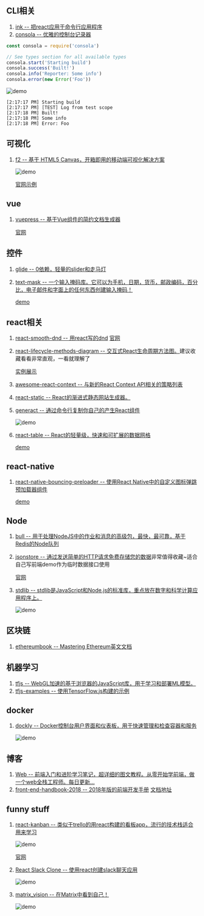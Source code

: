 ## CLI相关
1. [ink -- 把react应用于命令行应用程序](https://github.com/vadimdemedes/ink)
2. [consola -- 优雅的控制台记录器](https://github.com/nuxt/consola)
```js
const consola = require('consola')

// See types section for all available types
consola.start('Starting build')
consola.success('Built!')
consola.info('Reporter: Some info')
consola.error(new Error('Foo'))
```
![demo](https://github.com/nuxt/consola/raw/master/assets/screen1.png)
```
[2:17:17 PM] Starting build
[2:17:17 PM] [TEST] Log from test scope
[2:17:18 PM] Built!
[2:17:18 PM] Some info
[2:17:18 PM] Error: Foo
```
## 可视化
1. [f2 -- 基于 HTML5 Canvas，开箱即用的移动端可视化解决方案](https://github.com/antvis/f2)

    ![demo](https://camo.githubusercontent.com/57a735f3893b242fa749dc2748c2b46a92a8f107/68747470733a2f2f67772e616c697061796f626a656374732e636f6d2f7a6f732f726d73706f7274616c2f764e424e49477643694977714c7761596a5755792e706e67)
    
    [官网示例](https://antv.alipay.com/zh-cn/f2/3.x/demo/index.html)
## vue
1. [vuepress -- 基于Vue组件的简约文档生成器](https://github.com/vuejs/vuepress)    
    
    [官网](https://vuepress.vuejs.org/)
## 控件
1. [glide -- 0依赖，轻量的slider和走马灯](https://github.com/glidejs/glide)
2. [text-mask -- 一个输入掩码库。它可以为手机，日期，货币，邮政编码，百分比，电子邮件和字面上的任何东西创建输入掩码！](https://github.com/text-mask/text-mask)
    
    [demo](https://text-mask.github.io/text-mask/)
## react相关
1. [react-smooth-dnd -- 用react写的dnd](https://github.com/kutlugsahin/react-smooth-dnd)
    [官网](https://kutlugsahin.github.io/smooth-dnd-demo/)
2. [react-lifecycle-methods-diagram -- 交互式React生命周期方法图。](https://github.com/wojtekmaj/react-lifecycle-methods-diagram)建议收藏看看非常直观，一看就理解了
    
    [实例展示](http://projects.wojtekmaj.pl/react-lifecycle-methods-diagram/)
3. [awesome-react-context -- 与新的React Context API相关的策略列表](https://github.com/diegohaz/awesome-react-context)
4. [react-static -- React的渐进式静态网站生成器。](https://github.com/nozzle/react-static)
5. [generact -- 通过命令行复制你自己的产生React组件](https://github.com/diegohaz/generact)
    
    ![demo](https://user-images.githubusercontent.com/3068563/27687316-bb5bd832-5cac-11e7-9761-c489e5a3a9f0.gif)
6. [react-table --  React的轻量级，快速和可扩展的数据网格](https://github.com/react-tools/react-table)

    [demo](https://react-table.js.org/#/story/simple-table)
## react-native
1. [react-native-bouncing-preloader -- 使用React Native中的自定义图标弹跳预加载器组件](https://github.com/sonnylazuardi/react-native-bouncing-preloader)
    
    [demo](https://github.com/sonnylazuardi/react-native-bouncing-preloader/raw/master/bouncingpreloader.gif)
## Node
1. [bull -- 用于处理NodeJS中的作业和消息的高级包，最快，最可靠，基于Redis的Node队列](https://github.com/OptimalBits/bull)
2. [jsonstore -- 通过发送简单的HTTP请求免费存储您的数据](https://github.com/bluzi/jsonstore)非常值得收藏~适合自己写前端demo作为临时数据接口使用
    
    [官网](https://www.jsonstore.io/)
3. [stdlib -- stdlib是JavaScript和Node.js的标准库，重点放在数字和科学计算应用程序上。](https://github.com/stdlib-js/stdlib)

    ![demo](https://camo.githubusercontent.com/603be274fc41ee39a4095b7c349016f85ee31945/68747470733a2f2f63646e2e7261776769742e636f6d2f7374646c69622d6a732f7374646c69622f323033383339333533626337343239376665363431323037323730663739313764326264613536302f646f63732f6173736574732f726561646d652f626173655f7370656369616c5f6d6174682e706e67)
## 区块链
1. [ethereumbook -- Mastering Ethereum英文文档](https://github.com/ethereumbook/ethereumbook)
## 机器学习
1. [tfjs -- WebGL加速的基于浏览器的JavaScript库，用于学习和部署ML模型。](https://github.com/tensorflow/tfjs)
2. [tfjs-examples -- 使用TensorFlow.js构建的示例](https://github.com/tensorflow/tfjs-examples)
## docker
1. [dockly -- Docker控制台用户界面和仪表板，用于快速管理和检查容器和服务](https://github.com/lirantal/dockly)

    ![demo](https://cloud.githubusercontent.com/assets/316371/25682867/c5212216-3027-11e7-8f36-72d38516d2af.gif)
## 博客
1. [Web -- 前端入门和进阶学习笔记，超详细的图文教程。从零开始学前端，做一个web全栈工程师。每日更新...](https://github.com/smyhvae/Web)
2. [front-end-handbook-2018 -- 2018年版的前端开发手册](https://github.com/FrontendMasters/front-end-handbook-2018)
    [文档地址](https://frontendmasters.com/books/front-end-handbook/2018/)
## funny stuff
1. [react-kanban -- 类似于trello的用react构建的看板app，流行的技术栈适合用来学习](https://github.com/yogaboll/react-kanban)
    
    ![demo](https://github.com/yogaboll/react-kanban/raw/master/example.gif)
    
    [官网](https://www.reactkanban.com)
2. [React Slack Clone -- 使用react创建slack聊天应用](https://github.com/pusher/react-slack-clone)
    
    ![demo](https://user-images.githubusercontent.com/1457604/35891289-687ad6ec-0b9b-11e8-99cc-ffbad31a017e.gif)
3. [matrix_vision -- 在Matrix中看到自己！](https://github.com/emilyxxie/matrix_vision)
    
    ![demo](https://github.com/emilyxxie/matrix_vision/raw/master/matrix_preview_2.gif)
        